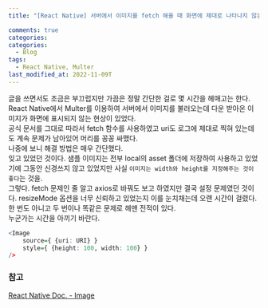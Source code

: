 ```yaml
---
title: "[React Native] 서버에서 이미지를 fetch 해올 때 화면에 제대로 나타나지 않는 현상"

comments: true
categories:
categories:
  - Blog
tags:
  - React Native, Multer
last_modified_at: 2022-11-09T
---
```


글을 쓰면서도 조금은 부끄럽지만 가끔은 정말 간단한 걸로 몇 시간을 헤매고는 한다. 
<br>
React Native에서 Multer를 이용하여 서버에서 이미지를 불러오는데 다운 받아온 이미지가 화면에 표시되지 않는 현상이 있었다. 
<br>
공식 문서를 그대로 따라서 fetch 함수를 사용하였고 uri도 로그에 제대로 찍혀 있는데도 계속 문제가 남아있어 머리를 꽁꽁 싸맸다.
<br>
나중에 보니 해결 방법은 매우 간단했다. 
<br>
잊고 있었던 것이다. 샘플 이미지는 전부 local의 asset 폴더에 저장하여 사용하고 있었기에 그동안 신경쓰지 않고 있었지만 사실 `이미지는 width와 height를 지정해주는 것이 좋다`는 것을.
<br>
그렇다. fetch 문제인 줄 알고 axios로 바꿔도 보고 하였지만 결국 설정 문제였던 것이다. 
resizeMode 옵션을 너무 신뢰하고 있었는지 이를 눈치채는데 오랜 시간이 걸렸다. 
한 번도 아니고 두 번이나 똑같은 문제로 헤맨 전적이 있다. 
<br>
누군가는 시간을 아끼기 바란다. 

```r
<Image
    source={ {uri: URI} }
    style={ {height: 100, width: 100} }
/>
```

### 참고
[React Native Doc. - Image](https://reactnative.dev/docs/image)
